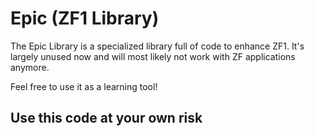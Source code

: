 Epic (ZF1 Library)
====

The Epic Library is a specialized library full of code to enhance ZF1. It's largely unused now and will most likely not work with ZF applications anymore. 

Feel free to use it as a learning tool!

Use this code at your own risk
---
